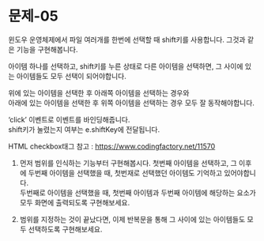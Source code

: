# 문제-05
윈도우 운영체제에서 파일 여러개를 한번에 선택할 때 shift키를 사용합니다. 그것과 같은 기능을 구현해봅니다.   

아이템 하나를 선택하고, shift키를 누른 상태로 다른 아이템을 선택하면, 그 사이에 있는 아이템들도 모두 선택이 되어야합니다.   

위에 있는 아이템을 선택한 후 아래쪽 아이템을 선택하는 경우와   
아래에 있는 아이템을 선택한 후 위쪽 아이템을 선택하는 경우 모두 잘 동작해야합니다.

‘click’ 이벤트로 이벤트를 바인딩해줍니다.   
shift키가 눌렸는지 여부는 e.shiftKey에 전달됩니다.   

HTML checkbox태그 참고 : https://www.codingfactory.net/11570   

1. 먼저 범위를 인식하는 기능부터 구현해봅시다. 첫번째 아이템을 선택하고, 그 이후에 두번째 아이템을 선택했을 때, 첫번재로 선택했던 아이템도 기억하고 있어야합니다.   
두번째로 아이템을 선택했을 때, 첫번째 아이템과 두번째 아이템에 해당하는 요소가 모두 화면에 출력되도록 구현해보세요.   

2. 범위를 지정하는 것이 끝났다면, 이제 반복문을 통해 그 사이에 있는 아이템들도 모두 선택하도록 구현해보세요.